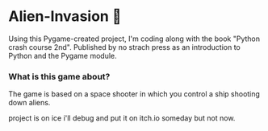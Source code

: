 # Alien-Invasion 🚀
Using this Pygame-created project, I'm coding along with the book "Python crash course 2nd".
Published by no strach press as an introduction to Python and the Pygame module.

### What is this game about?
The game is based on a space shooter in which you control a ship shooting down aliens. 

project is on ice i'll debug and put it on itch.io someday but not now. 
